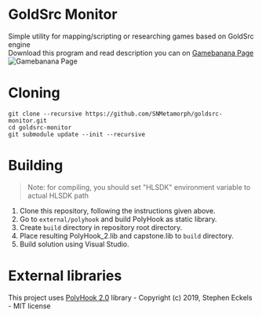 # GoldSrc Monitor
Simple utility for mapping/scripting or researching games based on GoldSrc engine<br>
Download this program and read description you can on [Gamebanana Page](https://gamebanana.com/gamefiles/8977)
<br>
![Gamebanana Page](https://gamebanana.com/gamefiles/embeddables/8977?type=large)
# Cloning
```
git clone --recursive https://github.com/SNMetamorph/goldsrc-monitor.git
cd goldsrc-monitor
git submodule update --init --recursive
```

# Building
> Note: for compiling, you should set "HLSDK" environment variable to actual HLSDK path

1) Clone this repository, following the instructions given above.
2) Go to `external/polyhook` and build PolyHook as static library.
3) Create `build` directory in repository root directory.
4) Place resulting PolyHook_2.lib and capstone.lib to `build` directory.
5) Build solution using Visual Studio.

# External libraries
This project uses [PolyHook 2.0](https://github.com/stevemk14ebr/PolyHook_2_0) library - Copyright (c) 2019, Stephen Eckels - MIT license
